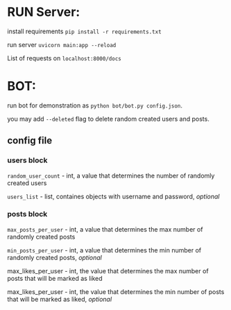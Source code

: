 # RUN Server:

install requirements `pip install -r requirements.txt`

run server `uvicorn main:app --reload`

List of requests on `localhost:8000/docs`

# BOT:

run bot for demonstration as `python bot/bot.py config.json`.

you may add `--deleted` flag to delete  random created users and posts.

## config file

### users block

`random_user_count` - int, a value that determines the number of randomly created users

`users_list` - list, containes objects with username and password, _optional_

### posts block

`max_posts_per_user` - int, a value that determines the max number of randomly created posts

`min_posts_per_user` - int, a value that determines the min number of randomly created posts, _optional_

max_likes_per_user - int, the value that determines the max number of posts that will be marked as liked

max_likes_per_user - int, the value that determines the min number of posts that will be marked as liked, _optional_

